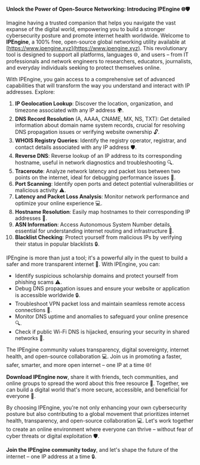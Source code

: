 **Unlock the Power of Open-Source Networking: Introducing IPEngine 🌐🛡️**

Imagine having a trusted companion that helps you navigate the vast expanse of the digital world, empowering you to build a stronger cybersecurity posture and promote internet health worldwide. Welcome to **IPEngine**, a 100% free, open-source global networking utility available at [https://www.ipengine.xyz](https://www.ipengine.xyz). This revolutionary tool is designed to support all platforms, languages 🌐, and users – from IT professionals and network engineers to researchers, educators, journalists, and everyday individuals seeking to protect themselves online.

With IPEngine, you gain access to a comprehensive set of advanced capabilities that will transform the way you understand and interact with IP addresses. Explore:

1.  **IP Geolocation Lookup**: Discover the location, organization, and timezone associated with any IP address 🌍.
2.  **DNS Record Resolution** (A, AAAA, CNAME, MX, NS, TXT): Get detailed information about domain name system records, crucial for resolving DNS propagation issues or verifying website ownership 🔓.
3.  **WHOIS Registry Queries**: Identify the registry operator, registrar, and contact details associated with any IP address 🛡️.
4.  **Reverse DNS**: Reverse lookup of an IP address to its corresponding hostname, useful in network diagnostics and troubleshooting 🔍.
5.  **Traceroute**: Analyze network latency and packet loss between two points on the internet, ideal for debugging performance issues 📡.
6.  **Port Scanning**: Identify open ports and detect potential vulnerabilities or malicious activity ⚠️.
7.  **Latency and Packet Loss Analysis**: Monitor network performance and optimize your online experience 💻.
8.  **Hostname Resolution**: Easily map hostnames to their corresponding IP addresses 📁.
9.  **ASN Information**: Access Autonomous System Number details, essential for understanding internet routing and infrastructure 🔗.
10. **Blacklist Checking**: Protect yourself from malicious IPs by verifying their status in popular blacklists 🔒.

IPEngine is more than just a tool; it's a powerful ally in the quest to build a safer and more transparent internet 🚀. With IPEngine, you can:

*   Identify suspicious scholarship domains and protect yourself from phishing scams ⚠️.
*   Debug DNS propagation issues and ensure your website or application is accessible worldwide 🔒.
*   Troubleshoot VPN packet loss and maintain seamless remote access connections 📡.
*   Monitor DNS uptime and anomalies to safeguard your online presence 🔍.
*   Check if public Wi-Fi DNS is hijacked, ensuring your security in shared networks 🔴.

The IPEngine community values transparency, digital sovereignty, internet health, and open-source collaboration 💻. Join us in promoting a faster, safer, smarter, and more open internet – one IP at a time 🌐!

**Download IPEngine now**, share it with friends, tech communities, and online groups to spread the word about this free resource 🔗. Together, we can build a digital world that's more secure, accessible, and beneficial for everyone 🌟.

By choosing IPEngine, you're not only enhancing your own cybersecurity posture but also contributing to a global movement that prioritizes internet health, transparency, and open-source collaboration 💻. Let's work together to create an online environment where everyone can thrive – without fear of cyber threats or digital exploitation 🛡️.

**Join the IPEngine community today**, and let's shape the future of the internet – one IP address at a time 🔒.